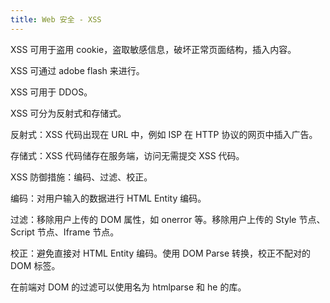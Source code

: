 ```yaml
---
title: Web 安全 - XSS
---
```


XSS 可用于盗用 cookie，盗取敏感信息，破坏正常页面结构，插入内容。

XSS 可通过 adobe flash 来进行。

XSS 可用于 DDOS。

XSS 可分为反射式和存储式。

反射式：XSS 代码出现在 URL 中，例如 ISP 在 HTTP 协议的网页中插入广告。

存储式：XSS 代码储存在服务端，访问无需提交 XSS 代码。

XSS 防御措施：编码、过滤、校正。

编码：对用户输入的数据进行 HTML Entity 编码。

过滤：移除用户上传的 DOM 属性，如 onerror 等。移除用户上传的 Style 节点、Script 节点、Iframe 节点。

校正：避免直接对 HTML Entity 编码。使用 DOM Parse 转换，校正不配对的 DOM 标签。

在前端对 DOM 的过滤可以使用名为 htmlparse 和 he 的库。